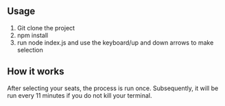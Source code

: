 ## Usage
1. Git clone the project
2. npm install
3. run node index.js and use the keyboard/up and down arrows to make selection

## How it works
After selecting your seats, the process is run once. Subsequently, it will be run every 11 minutes if you do not kill your terminal.